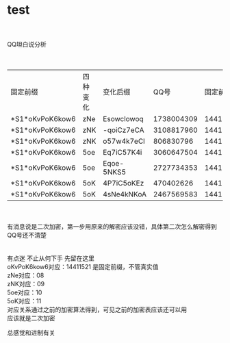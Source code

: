 # test
<br />
<br />
 QQ坦白说分析<br />
<br />
<br />
<table>
<tr>
<td>固定前缀</td><td>四种变化</td><td>变化后缀</td><td>QQ号</td><td>固定前缀</td><td>四种变化</td><td>变化后缀</td>
 </tr><tr>
<td>*S1*oKvPoK6kow6</td><td>zNe</td><td>Esowclowoq</td><td>1738004309</td><td>14411521</td><td>08</td><td>96287239</td>
 </tr><tr>
<td>*S1*oKvPoK6kow6</td><td>zNK</td><td>-qoiCz7eCA</td><td>3108817960</td><td>14411521</td><td>09</td><td>29360462</td>
 </tr><tr>
<td>*S1*oKvPoK6kow6</td><td>zNK</td><td>o57w4k7eCl</td><td>806830796</td><td>14411521</td><td>09</td><td>31655467</td>
 </tr><tr>
<td>*S1*oKvPoK6kow6</td><td>5oe</td><td>Eq7iC57K4i</td><td>3060647504</td><td>14411521</td><td>10</td><td>99761553</td>
 </tr><tr>
<td>*S1*oKvPoK6kow6</td><td>5oe</td><td>Eqoe-5NKS5</td><td>2727734353</td><td>14411521</td><td>10</td><td>99021971</td>
 </tr><tr>
<td>*S1*oKvPoK6kow6</td><td>5oK</td><td>4P7iC5oKEz</td><td>470402626</td><td>14411521</td><td>11</td><td>54761190</td>
 </tr><tr>
<td>*S1*oKvPoK6kow6</td><td>5oK</td><td>4sNe4kNKoA</td><td>2467569583</td><td>14411521</td><td>11</td><td>56855932</td>
 </tr>
 </table>
<br />
<br />
有消息说是二次加密，第一步用原来的解密应该没错，具体第二次怎么解密得到QQ号还不清楚<br />
<br />
<br />
有点迷  不止从何下手  先留在这里<br />
oKvPoK6kow6对应：14411521 是固定前缀，不管真实值<br />
zNe对应：08<br />
zNK对应：09<br />
5oe对应：10<br />
5oK对应：11<br />
对应关系通过之前的加密算法得到，可见之前的加密表应该还可以用<br />
应该就是二次加密<br />

总感觉和进制有关
